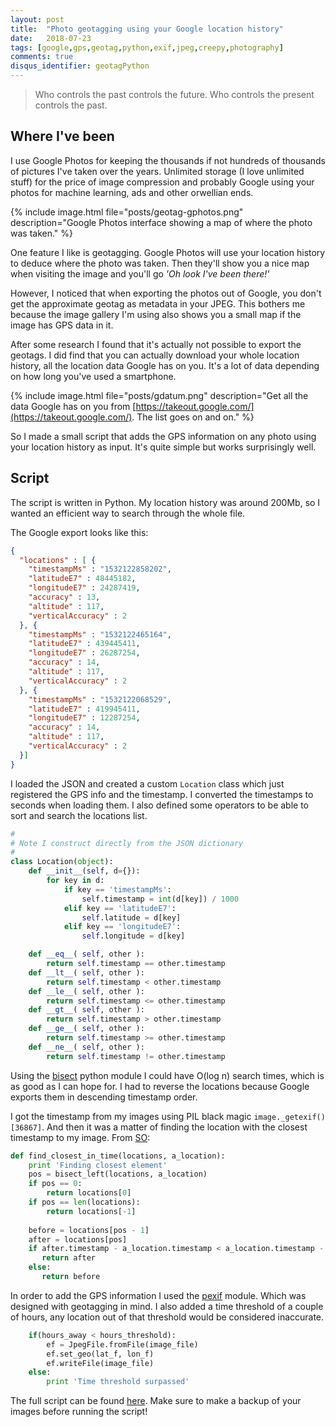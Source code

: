 ```yaml
---
layout: post
title:  "Photo geotagging using your Google location history"
date:   2018-07-23
tags: [google,gps,geotag,python,exif,jpeg,creepy,photography]
comments: true
disqus_identifier: geotagPython
---
```


> Who controls the past controls the future. Who controls the present controls the past.

## Where I've been

I use Google Photos for keeping the thousands if not hundreds of thousands of pictures I've taken over the years. Unlimited storage (I love unlimited stuff) for the price of image compression and probably Google using your photos for machine learning, ads and other orwellian ends.

{% include image.html file="posts/geotag-gphotos.png" description="Google Photos interface showing a map of where the photo was taken." %}

One feature I like is geotagging. Google Photos will use your location history to deduce where the photo was taken. Then they'll show you a nice map when visiting the image and you'll go *'Oh look I've been there!'*

However, I noticed that when exporting the photos out of Google, you don't get the approximate geotag as metadata in your JPEG. This bothers me because the image gallery I'm using also shows you a small map if the image has GPS data in it.

After some research I found that it's actually not possible to export the geotags. I did find that you can actually download your whole location history, all the location data Google has on you. It's a lot of data depending on how long you've used a smartphone.

{% include image.html file="posts/gdatum.png" description="Get all the data Google has on you from [https://takeout.google.com/](https://takeout.google.com/). The list goes on and on." %}

So I made a small script that adds the GPS information on any photo using your location history as input. It's quite simple but works surprisingly well.

## Script

The script is written in Python. My location history was around 200Mb, so I wanted an efficient way to search through the whole file.

The Google export looks like this:

~~~ json
{
  "locations" : [ {
    "timestampMs" : "1532122858202",
    "latitudeE7" : 48445182,
    "longitudeE7" : 24287419,
    "accuracy" : 13,
    "altitude" : 117,
    "verticalAccuracy" : 2
  }, {
    "timestampMs" : "1532122465164",
    "latitudeE7" : 439445411,
    "longitudeE7" : 26287254,
    "accuracy" : 14,
    "altitude" : 117,
    "verticalAccuracy" : 2
  }, {
    "timestampMs" : "1532122068529",
    "latitudeE7" : 419945411,
    "longitudeE7" : 12287254,
    "accuracy" : 14,
    "altitude" : 117,
    "verticalAccuracy" : 2
  }]
}
~~~

I loaded the JSON and created a custom `Location` class which just registered the GPS info and the timestamp. I converted the timestamps to seconds when loading them. I also defined some operators to be able to sort and search the locations list.

~~~ python
#
# Note I construct directly from the JSON dictionary
#
class Location(object):
    def __init__(self, d={}):
        for key in d:
            if key == 'timestampMs':
                self.timestamp = int(d[key]) / 1000
            elif key == 'latitudeE7':
                self.latitude = d[key]
            elif key == 'longitudeE7':
                self.longitude = d[key]

    def __eq__( self, other ):
        return self.timestamp == other.timestamp
    def __lt__( self, other ):
        return self.timestamp < other.timestamp
    def __le__( self, other ):
        return self.timestamp <= other.timestamp
    def __gt__( self, other ):
        return self.timestamp > other.timestamp
    def __ge__( self, other ):
        return self.timestamp >= other.timestamp
    def __ne__( self, other ):
        return self.timestamp != other.timestamp
~~~

Using the [bisect](https://docs.python.org/2/library/bisect.html) python module I could have O(log n) search times, which is as good as I can hope for. I had to reverse the locations because Google exports them in descending timestamp order. 

I got the timestamp from my images using PIL black magic `image._getexif()[36867]`. And then it was a matter of finding the location with the closest timestamp to my image. From [SO](https://stackoverflow.com/a/12141511/2628257):

~~~ python
def find_closest_in_time(locations, a_location):
    print 'Finding closest element'
    pos = bisect_left(locations, a_location)
    if pos == 0:
        return locations[0]
    if pos == len(locations):
        return locations[-1]
    
    before = locations[pos - 1]
    after = locations[pos]
    if after.timestamp - a_location.timestamp < a_location.timestamp - before.timestamp:
       return after
    else:
       return before
~~~

In order to add the GPS information I used the [pexif](https://github.com/bennoleslie/pexif) module. Which was designed with geotagging in mind. I also added a time threshold of a couple of hours, any location out of that threshold would be considered inaccurate.

~~~ python
    if(hours_away < hours_threshold):
        ef = JpegFile.fromFile(image_file)
        ef.set_geo(lat_f, lon_f)
        ef.writeFile(image_file)
    else:
        print 'Time threshold surpassed'
~~~

The full script can be found [here](https://gist.github.com/chuckleplant/84b48f5c2cb743013462b6cb5f598f01). Make sure to make a backup of your images before running the script!

